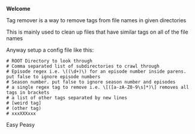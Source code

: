 **Welcome**

Tag remover is a way to remove tags from file names in given directories

This is mainly used to clean up files that have similar tags on all of the file names

Anyway setup a config file like this:
```
# ROOT Directory to look through
# Comma separated list of subdirectories to crawl through
# Episode regex i.e. \((\d+)\) for an episode number inside parens. put false to ignore episode numbers
# Season number. put false to ignore season number and episodes
# a single regex tag to remove i.e. \[([a-zA-Z0-9\s]*)\] removes all tags in brackets
# a list of other tags separated by new lines
# [weird tag]
# (other tag)
# xxxXXXxxx
```

Easy Peasy

